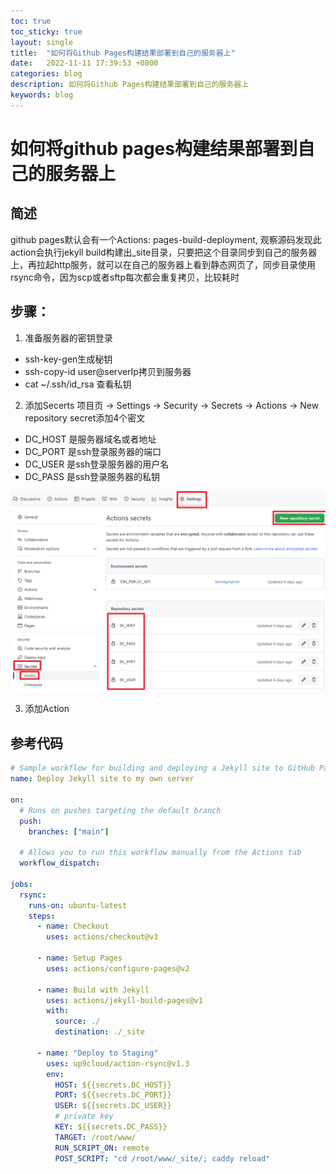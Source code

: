 ```yaml
---
toc: true
toc_sticky: true
layout: single
title:  "如何将Github Pages构建结果部署到自己的服务器上"
date:   2022-11-11 17:39:53 +0800
categories: blog
description: 如何将Github Pages构建结果部署到自己的服务器上
keywords: blog
---
```


# 如何将github pages构建结果部署到自己的服务器上
## 简述
github pages默认会有一个Actions: pages-build-deployment, 观察源码发现此action会执行jekyll build构建出_site目录，只要把这个目录同步到自己的服务器上，再拉起http服务，就可以在自己的服务器上看到静态网页了，同步目录使用rsync命令，因为scp或者sftp每次都会重复拷贝，比较耗时
## 步骤：
1. 准备服务器的密钥登录
- ssh-key-gen生成秘钥
- ssh-copy-id user@serverIp拷贝到服务器
- cat ~/.ssh/id_rsa 查看私钥

2. 添加Secerts
项目页 -> Settings -> Security -> Secrets -> Actions -> New repository secret添加4个密文
- DC_HOST 是服务器域名或者地址
- DC_PORT 是ssh登录服务器的端口
- DC_USER 是ssh登录服务器的用户名
- DC_PASS 是ssh登录服务器的私钥  

![img 1](/images/blog/2022-11-11-Action_secret.png)  

3. 添加Action

## 参考代码
```yml
# Sample workflow for building and deploying a Jekyll site to GitHub Pages
name: Deploy Jekyll site to my own server

on:
  # Runs on pushes targeting the default branch
  push:
    branches: ["main"]

  # Allows you to run this workflow manually from the Actions tab
  workflow_dispatch:

jobs:
  rsync:
    runs-on: ubuntu-latest
    steps:
      - name: Checkout
        uses: actions/checkout@v3
        
      - name: Setup Pages
        uses: actions/configure-pages@v2
        
      - name: Build with Jekyll
        uses: actions/jekyll-build-pages@v1
        with:
          source: ./
          destination: ./_site
          
      - name: "Deploy to Staging" 
        uses: up9cloud/action-rsync@v1.3
        env:
          HOST: ${{secrets.DC_HOST}}
          PORT: ${{secrets.DC_PORT}}
          USER: ${{secrets.DC_USER}}
          # private key
          KEY: ${{secrets.DC_PASS}}
          TARGET: /root/www/
          RUN_SCRIPT_ON: remote
          POST_SCRIPT: "cd /root/www/_site/; caddy reload"
```
